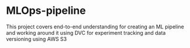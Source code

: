# MLOps-pipeline
This project covers end-to-end understanding for creating an ML pipeline and working around it using DVC for experiment tracking and data versioning using AWS S3
